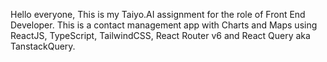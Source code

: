 Hello everyone,
This is my Taiyo.AI assignment for the role of Front End Developer.
This is a contact management app with Charts and Maps using ReactJS, TypeScript,
TailwindCSS, React Router v6 and React Query aka TanstackQuery. 
